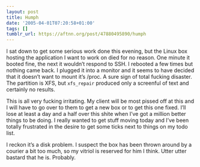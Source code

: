 ```yaml
---
layout: post
title: Humph
date: '2005-04-01T07:20:58+01:00'
tags: []
tumblr_url: https://aftnn.org/post/47880495890/humph
---
```

<p>I sat down to get some serious work done this evening, but the Linux box hosting the application I want to work on died for no reason. One minute it booted fine, the next it wouldn&rsquo;t respond to SSH. I rebooted a few times but nothing came back. I plugged it into a monitor and it seems to have decided that it doesn&rsquo;t want to mount it&rsquo;s /proc. A sure sign of total fucking disaster. The partition is XFS, but <code>xfs_repair</code> produced only a screenful of text and certainly no results.</p>
<p>This is all very fucking irritating. My client will be most pissed off at this and I will have to go over to them to get a new box or to get this one fixed. I&rsquo;ll lose at least a day and a half over this shite when I&rsquo;ve got a million better things to be doing. I really wanted to get stuff moving today and I&rsquo;ve been totally frustrated in the desire to get some ticks next to things on my todo list.</p>
<p>I reckon it&rsquo;s a disk problem. I suspect the box has been thrown around by a courier a bit too much, so my vitriol is reserved for him I think. Utter utter bastard that he is. Probably.</p>

